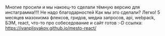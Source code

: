 Многие просили и мы накоец-то сделали тёмную версию для инстаграмма!!!!
Не надо благодарностей
Как мы это сделали? Легко! 5 месяцев мазохизма флексов, гридов, медиа запросов, api, webpack, БЭМ, react, что-то про собеседование и сайт готов :-D
ссылка: https://ivanplisyakov.github.io/mesto-react/
